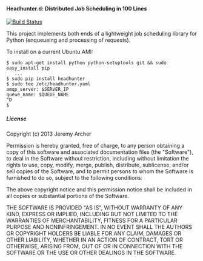 #### Headhunter.d: Distributed Job Scheduling in 100 Lines

[![Build Status](https://travis-ci.org/fatlotus/headhunter.d.png?branch=master)](https://travis-ci.org/fatlotus/headhunter.d)

This project implements both ends of a lightweight job scheduling library for
Python (enqueueing and processing of requests).

To install on a current Ubuntu AMI:

```
$ sudo apt-get install python python-setuptools git && sudo easy_install pip
   ...
$ sudo pip install headhunter
$ sudo tee /etc/headhunter.yaml
amqp_server: $SERVER_IP
queue_name: $QUEUE_NAME
^D
$
```

##### License

Copyright (c) 2013 Jeremy Archer

Permission is hereby granted, free of charge, to any person obtaining a copy
of this software and associated documentation files (the "Software"), to deal
in the Software without restriction, including without limitation the rights
to use, copy, modify, merge, publish, distribute, sublicense, and/or sell
copies of the Software, and to permit persons to whom the Software is
furnished to do so, subject to the following conditions:

The above copyright notice and this permission notice shall be included in
all copies or substantial portions of the Software.

THE SOFTWARE IS PROVIDED "AS IS", WITHOUT WARRANTY OF ANY KIND, EXPRESS OR
IMPLIED, INCLUDING BUT NOT LIMITED TO THE WARRANTIES OF MERCHANTABILITY,
FITNESS FOR A PARTICULAR PURPOSE AND NONINFRINGEMENT. IN NO EVENT SHALL THE
AUTHORS OR COPYRIGHT HOLDERS BE LIABLE FOR ANY CLAIM, DAMAGES OR OTHER
LIABILITY, WHETHER IN AN ACTION OF CONTRACT, TORT OR OTHERWISE, ARISING FROM,
OUT OF OR IN CONNECTION WITH THE SOFTWARE OR THE USE OR OTHER DEALINGS IN
THE SOFTWARE.